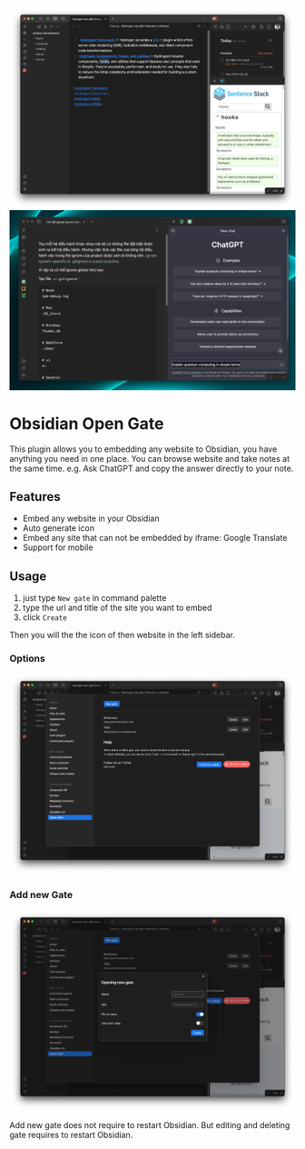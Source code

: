 ![](./stuff/img.png)
![](./stuff/img_3.png)

# Obsidian Open Gate

This plugin allows you to embedding any website to Obsidian, you have anything you need in one place. You can browse website and take notes at the same time. e.g. Ask ChatGPT and copy the answer directly to your note.

## Features

-   Embed any website in your Obsidian
-   Auto generate icon
-   Embed any site that can not be embedded by iframe: Google Translate
-   Support for mobile

## Usage

1.  just type `New gate` in command palette
1.  type the url and title of the site you want to embed
1.  click `Create`

Then you will the the icon of then website in the left sidebar.

### Options

![](./stuff/img_1.png)

### Add new Gate

![](./stuff/img_2.png)

Add new gate does not require to restart Obsidian. But editing and deleting gate requires to restart Obsidian.
